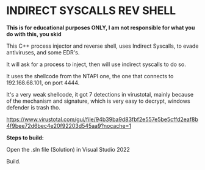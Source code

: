 # INDIRECT SYSCALLS REV SHELL

**This is for educational purposes ONLY, I am not responsible for what you do with this, you skid**

This C++ process injector and reverse shell, uses Indirect Syscalls, to evade antiviruses, and some EDR's.

It will ask for a process to inject, then will use indirect syscalls to do so.

It uses the shellcode from the NTAPI one, the one that connects to 192.168.68.101, on port 4444.

It's a very weak shellcode, it got 7 detections in virustotal, mainly because of the mechanism and signature, which is very easy to decrypt, windows defender is trash tho.

https://www.virustotal.com/gui/file/94b39ba9d83fbf2e557e5be5cffd2eaf8b4f9bee72d6bec4e20f92203d545aa9?nocache=1

**Steps to build:**

Open the .sln file (Solution) in Visual Studio 2022

Build.
